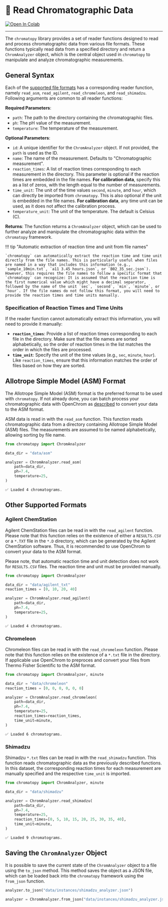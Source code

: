 # 📖 Read Chromatographic Data

[![Open In Colab](https://colab.research.google.com/assets/colab-badge.svg)](https://colab.research.google.com/github/FAIRChemistry/chromatopy/blob/update-sdrdm/docs/examples/read_data.ipynb)

---

The `chromatopy` library provides a set of reader functions designed to read and process chromatographic data from various file formats. These functions typically read data from a specified directory and return a `ChromAnalyzer` object, which is the central object used in `chromatopy` to manipulate and analyze chromatographic measurements.

## General Syntax
Each of the [supported file formats](../../supported_formats/#supported-formats) has a corresponding reader function, namely `read_asm`, `read_agilent`, `read_chromeleon`, and `read_shimadzu`. Following arguments are common to all reader functions:

__Required Parameters__:
- `path`: The path to the directory containing the chromatographic files.
- `ph`: The pH value of the measurement.
- `temperature`: The temperature of the measurement.

__Optional Parameters__:

- `id`: A unique identifier for the `ChromAnalyzer` object. If not provided, the `path` is used as the ID.
- `name`: The name of the measurement. Defaults to "Chromatographic measurement".
- `reaction_times`: A list of reaction times corresponding to each measurement in the directory. This parameter is optional if the reaction times are embedded in the file names. **For calibration data**, specify this as a list of zeros, with the length equal to the number of measurements.
- `time_unit`: The unit of the time values `second`, `minute`, and `hour`, which can directly be imported from `chromatopy`. This is also optional if the unit is embedded in the file names. **For calibration data**, any time unit can be used, as it does not affect the calibration process.
- `temperature_unit`: The unit of the temperature. The default is Celsius (C).


__Returns__:
The function returns a `ChromAnalyzer` object, which can be used to further analyze and manipulate the chromatographic data within the `chromatopy` framework.

!!! tip "Automatic extraction of reaction time and unit from file names"

    `chromatopy` can automatically extract the reaction time and time unit directly from the file names. This is particularly useful when files are named in a way that includes this information (e.g., `sample_10min.txt`, `a11 3.45 hours.json`, or `B02_35_sec.json`). However, this requires the file names to follow a specific format that `chromatopy` can recognize: It is assumed that the reaction time is the first numerical value which might have a decimal separator, followed by the name of the unit `sec`, `second`, `min`, `minute`, or `hour`. If the file names do not follow this format, you will need to provide the reaction times and time units manually.

### Specification of Reaction Times and Time Units

If the reader function cannot automatically extract this information, you will need to provide it manually:

- **`reaction_times`**: Provide a list of reaction times corresponding to each file in the directory. Make sure that the file names are sorted alphabetically, so the order of reaction times in the list matches the order in which the files are processed.
- **`time_unit`**: Specify the unit of the time values (e.g., `sec`, `minute`, `hour`). Like `reaction_times`, ensure that this information matches the order of files based on how they are sorted.

## Allotrope Simple Model (ASM) Format

The Allotrope Simple Model (ASM) format is the preferred format to be used with `chromatopy`. If not already done, you can batch process your chromatographic data with OpenChrom as [described](../../supported_formats/#spectrum-processing-with-openchrom-from-lablicate) to convert your data to the ASM format.

ASM data is read in with the `read_asm` function. This function reads chromatographic data from a directory containing Allotrope Simple Model (ASM) files. The measurements are assumed to be named alphabetically, allowing sorting by file name.

```python
from chromatopy import ChromAnalyzer

data_dir = "data/asm"

analyzer = ChromAnalyzer.read_asm(
    path=data_dir,
    ph=7.4,
    temperature=25,
)
```
```
✅ Loaded 4 chromatograms.
```

## Other Supported Formats

### Agilent ChemStation

Agilent ChemStation files can be read in with the `read_agilent` function. Please note that this function relies on the existence of either a `RESULTS.CSV` or a `*.TXT` file in the `*.D` directory, which can be generated by the Agilent ChemStation software. Thus, it is recommended to use OpenChrom to convert your data to the ASM format.

Please note, that automatic reaction time and unit detection does not work for `RESULTS.CSV` files. The reaction time and unit must be provided manually.

```python
from chromatopy import ChromAnalyzer

data_dir = "data/agilent_txt"
reaction_times = [0, 10, 20, 40]

analyzer = ChromAnalyzer.read_agilent(
    path=data_dir,
    ph=7.4,
    temperature=25,
)
```
```
✅ Loaded 4 chromatograms.
```

### Chromeleon

Chromeleon files can be read in with the `read_chromeleon` function. Please note that this function relies on the existence of a `*.txt` file in the directory. If applicable use OpenChrom to preproces and convert your files from Thermo Fisher Scientific to the ASM format.

```python
from chromatopy import ChromAnalyzer, minute

data_dir = "data/chromeleon"
reaction_times = [0, 0, 0, 0, 0, 0]

analyzer = ChromAnalyzer.read_chromeleon(
    path=data_dir,
    ph=7.4,
    temperature=25,
    reaction_times=reaction_times,
    time_unit=minute,
)
```
```
✅ Loaded 6 chromatograms.
```

### Shimadzu

Shimadzu `*.txt` files can be read in with the `read_shimadzu` function. This function reads chromatographic data as the previously described functions.  
In this dataset, the corresponding reaction times for each measurement are manually specified and the respective `time_unit` is imported.

```python
from chromatopy import ChromAnalyzer, minute

data_dir = "data/shimadzu"

analyzer = ChromAnalyzer.read_shimadzu(
    path=data_dir,
    ph=7.4,
    temperature=25,
    reaction_times=[0, 5, 10, 15, 20, 25, 30, 35, 40],
    time_unit=minute,
)
```
```
✅ Loaded 9 chromatograms.
```

## Saving the `ChromAnalyzer` Object

It is possible to save the current state of the `ChromAnalyzer` object to a file using the `to_json` method. This method saves the object as a JSON file, which can be loaded back into the `chromatopy` framework using the `from_json` function.

```python
analyzer.to_json("data/instances/shimadzu_analyzer.json")

analyzer = ChromAnalyzer.from_json("data/instances/shimadzu_analyzer.json")
```
